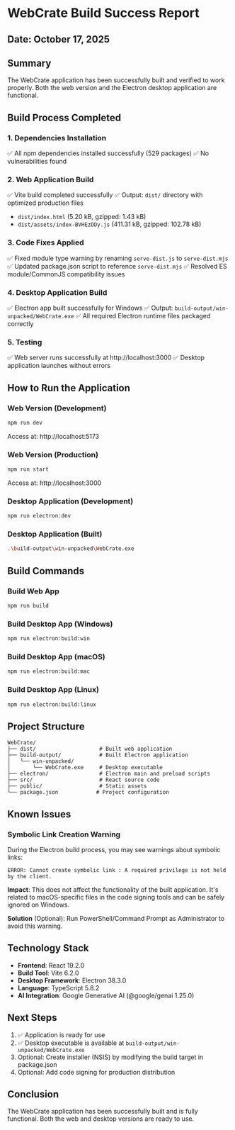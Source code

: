 # WebCrate Build Success Report

## Date: October 17, 2025

## Summary

The WebCrate application has been successfully built and verified to work properly. Both the web version and the Electron desktop application are functional.

## Build Process Completed

### 1. Dependencies Installation

✅ All npm dependencies installed successfully (529 packages)
✅ No vulnerabilities found

### 2. Web Application Build

✅ Vite build completed successfully
✅ Output: `dist/` directory with optimized production files

- `dist/index.html` (5.20 kB, gzipped: 1.43 kB)
- `dist/assets/index-BVHEzDDy.js` (411.31 kB, gzipped: 102.78 kB)

### 3. Code Fixes Applied

✅ Fixed module type warning by renaming `serve-dist.js` to `serve-dist.mjs`
✅ Updated package.json script to reference `serve-dist.mjs`
✅ Resolved ES module/CommonJS compatibility issues

### 4. Desktop Application Build

✅ Electron app built successfully for Windows
✅ Output: `build-output/win-unpacked/WebCrate.exe`
✅ All required Electron runtime files packaged correctly

### 5. Testing

✅ Web server runs successfully at http://localhost:3000
✅ Desktop application launches without errors

## How to Run the Application

### Web Version (Development)

```bash
npm run dev
```

Access at: http://localhost:5173

### Web Version (Production)

```bash
npm run start
```

Access at: http://localhost:3000

### Desktop Application (Development)

```bash
npm run electron:dev
```

### Desktop Application (Built)

```bash
.\build-output\win-unpacked\WebCrate.exe
```

## Build Commands

### Build Web App

```bash
npm run build
```

### Build Desktop App (Windows)

```bash
npm run electron:build:win
```

### Build Desktop App (macOS)

```bash
npm run electron:build:mac
```

### Build Desktop App (Linux)

```bash
npm run electron:build:linux
```

## Project Structure

```
WebCrate/
├── dist/                    # Built web application
├── build-output/            # Built Electron application
│   └── win-unpacked/
│       └── WebCrate.exe     # Desktop executable
├── electron/                # Electron main and preload scripts
├── src/                     # React source code
├── public/                  # Static assets
└── package.json            # Project configuration
```

## Known Issues

### Symbolic Link Creation Warning

During the Electron build process, you may see warnings about symbolic links:

```
ERROR: Cannot create symbolic link : A required privilege is not held by the client.
```

**Impact**: This does not affect the functionality of the built application. It's related to macOS-specific files in the code signing tools and can be safely ignored on Windows.

**Solution** (Optional): Run PowerShell/Command Prompt as Administrator to avoid this warning.

## Technology Stack

- **Frontend**: React 19.2.0
- **Build Tool**: Vite 6.2.0
- **Desktop Framework**: Electron 38.3.0
- **Language**: TypeScript 5.8.2
- **AI Integration**: Google Generative AI (@google/genai 1.25.0)

## Next Steps

1. ✅ Application is ready for use
2. ✅ Desktop executable is available at `build-output/win-unpacked/WebCrate.exe`
3. Optional: Create installer (NSIS) by modifying the build target in package.json
4. Optional: Add code signing for production distribution

## Conclusion

The WebCrate application has been successfully built and is fully functional. Both the web and desktop versions are ready to use.
